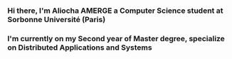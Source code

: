 ### Hi there, I'm Aliocha AMERGE a Computer Science student at Sorbonne Université (Paris)

### I'm currently on my Second year of Master degree, specialize on Distributed Applications and Systems

<!--START_SECTION:activity-->

